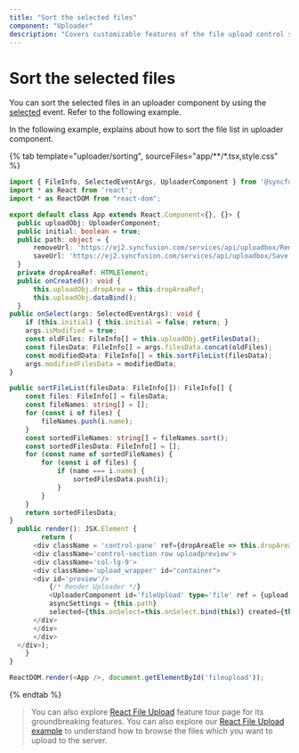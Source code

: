 ```yaml
---
title: "Sort the selected files"
component: "Uploader"
description: "Covers customizable features of the file upload control such as a preview image, invisible upload, progress bar, sort the file list and more."
---
```


# Sort the selected files

You can sort the selected files in an uploader component by using the [selected](../../api/uploader/#selected) event. Refer to the following example.

In the following example, explains about how to sort the file list in uploader component.

{% tab template="uploader/sorting", sourceFiles="app/**/*.tsx,style.css" %}

```typescript
import { FileInfo, SelectedEventArgs, UploaderComponent } from '@syncfusion/ej2-react-inputs';
import * as React from 'react';
import * as ReactDOM from "react-dom";

export default class App extends React.Component<{}, {}> {
  public uploadObj: UploaderComponent;
  public initial: boolean = true;
  public path: object = {
      removeUrl: 'https://ej2.syncfusion.com/services/api/uploadbox/Remove',
      saveUrl: 'https://ej2.syncfusion.com/services/api/uploadbox/Save'
  }
  private dropAreaRef: HTMLElement;
  public onCreated(): void {
      this.uploadObj.dropArea = this.dropAreaRef;
      this.uploadObj.dataBind();
  }
public onSelect(args: SelectedEventArgs): void {
    if (this.initial) { this.initial = false; return; }
    args.isModified = true;
    const oldFiles: FileInfo[] = this.uploadObj.getFilesData();
    const filesData: FileInfo[] = args.filesData.concat(oldFiles);
    const modifiedData: FileInfo[] = this.sortFileList(filesData);
    args.modifiedFilesData = modifiedData;
}

public sortFileList(filesData: FileInfo[]): FileInfo[] {
    const files: FileInfo[] = filesData;
    const fileNames: string[] = [];
    for (const i of files) {
        fileNames.push(i.name);
    }
    const sortedFileNames: string[] = fileNames.sort();
    const sortedFilesData: FileInfo[] = [];
    for (const name of sortedFileNames) {
        for (const i of files) {
            if (name === i.name) {
                sortedFilesData.push(i);
            }
        }
    }
    return sortedFilesData;
}
  public render(): JSX.Element {
        return (
      <div className = 'control-pane' ref={dropAreaEle => this.dropAreaRef = dropAreaEle!}>
      <div className='control-section row uploadpreview'>
      <div className='col-lg-9'>
      <div className='upload_wrapper' id="container">
      <div id='preview'/>
          {/* Render Uploader */}
          <UploaderComponent id='fileUpload' type='file' ref = {upload => {this.uploadObj = upload !}}
          asyncSettings = {this.path}
          selected={this.onSelect=this.onSelect.bind(this)} created={this.onCreated = this.onCreated.bind(this)}/>
      </div>
      </div>
      </div>
  </div>);
    }
}

ReactDOM.render(<App />, document.getElementById('fileupload'));
```

{% endtab %}

>You can also explore [React File Upload](https://www.syncfusion.com/react-ui-components/react-file-upload) feature tour page for its groundbreaking features. You can also explore our [React File Upload example](https://ej2.syncfusion.com/react/demos/#/material/uploader/default) to understand how to browse the files which you want to upload to the server.
